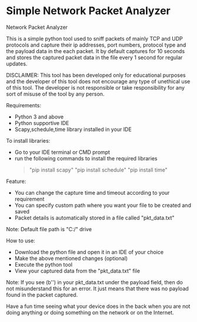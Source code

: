 # Simple Network Packet Analyzer
Network Packet Analyzer

This is a simple python tool used to sniff packets of mainly TCP and UDP protocols and capture their ip addresses, port numbers, protocol type and the payload data in the each packet. It by default captures for 10 seconds and stores the captured packet data in the file every 1 second for regular updates. 

DISCLAIMER: This tool has been developed only for educational purposes and the developer of this tool does not encourage any type of unethical use of this tool. The developer is not responsible or take responsibility for any sort of misuse of the tool by any person.   

Requirements:
- Python 3 and above
- Python supportive IDE
- Scapy,schedule,time library installed in your IDE

To install libraries:
- Go to your IDE terminal or CMD prompt
- run the following commands to install the required libraries
  > "pip install scapy"
  > "pip install schedule"
  > "pip install time"

Feature: 
- You can change the capture time and timeout according to your requirement
- You can specify custom path where you want your file to be created and saved 
- Packet details is automatically stored in a file called "pkt_data.txt"

Note: Default file path is "C:/" drive

How to use:
- Download the python file and open it in an IDE of your choice
- Make the above mentioned changes (optional)
- Execute the python tool
- View your captured data from the "pkt_data.txt" file

Note: If you see (b'') in your pkt_data.txt under the payload field, then do not misunderstand this for an error. It just means that there was no payload found in the packet captured.

Have a fun time seeing what your device does in the back when you are not doing anything or doing something on the network or on the Internet.
  
